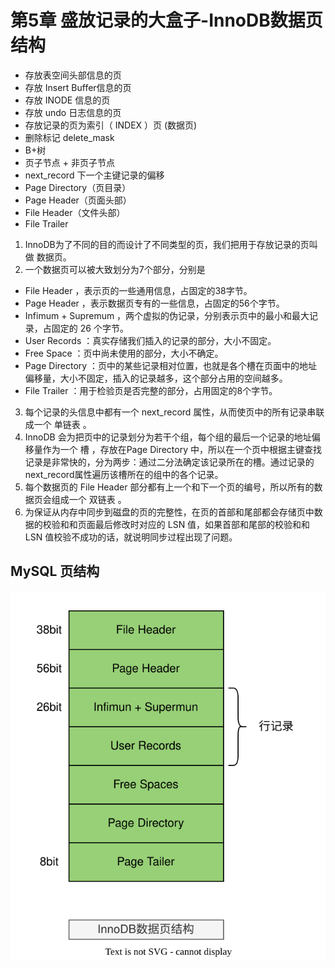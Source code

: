# 第5章 盛放记录的大盒子-InnoDB数据页结构

- 存放表空间头部信息的页
- 存放 Insert Buffer信息的页
- 存放 INODE 信息的页
- 存放 undo 日志信息的页
- 存放记录的页为索引（ INDEX ）页 (数据页)
- 删除标记 delete_mask
- B+树
- 页子节点 + 非页子节点
- next_record 下一个主键记录的偏移
- Page Directory（页目录）
- Page Header（页面头部）
- File Header（文件头部）
- File Trailer


1. InnoDB为了不同的目的而设计了不同类型的页，我们把用于存放记录的页叫做 数据页。 
2. 一个数据页可以被大致划分为7个部分，分别是
- File Header ，表示页的一些通用信息，占固定的38字节。
- Page Header ，表示数据页专有的一些信息，占固定的56个字节。
- Infimum + Supremum ，两个虚拟的伪记录，分别表示页中的最小和最大记录，占固定的 26 个字节。
- User Records ：真实存储我们插入的记录的部分，大小不固定。
- Free Space ：页中尚未使用的部分，大小不确定。
- Page Directory ：页中的某些记录相对位置，也就是各个槽在页面中的地址偏移量，大小不固定，插入的记录越多，这个部分占用的空间越多。
- File Trailer ：用于检验页是否完整的部分，占用固定的8个字节。

3. 每个记录的头信息中都有一个 next_record 属性，从而使页中的所有记录串联成一个 单链表 。 
4. InnoDB 会为把页中的记录划分为若干个组，每个组的最后一个记录的地址偏移量作为一个 槽 ，存放在Page Directory 中，所以在一个页中根据主键查找记录是非常快的，分为两步：通过二分法确定该记录所在的槽。通过记录的next_record属性遍历该槽所在的组中的各个记录。
5. 每个数据页的 File Header 部分都有上一个和下一个页的编号，所以所有的数据页会组成一个 双链表 。 
6. 为保证从内存中同步到磁盘的页的完整性，在页的首部和尾部都会存储页中数据的校验和和页面最后修改时对应的 LSN 值，如果首部和尾部的校验和和 LSN 值校验不成功的话，就说明同步过程出现了问题。

## MySQL 页结构

![MySQL-page.drawio.svg](./images/MySQL-page.drawio.svg)
